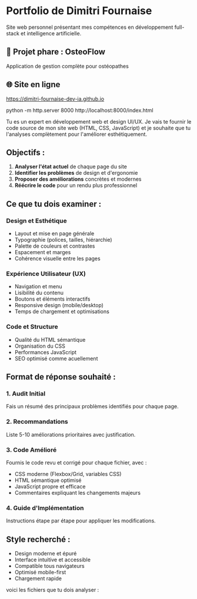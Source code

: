 # Portfolio de Dimitri Fournaise

Site web personnel présentant mes compétences en développement full-stack et intelligence artificielle.

## 🚀 Projet phare : OsteoFlow
Application de gestion complète pour ostéopathes

## 🌐 Site en ligne
https://dimitri-fournaise-dev-ia.github.io


python -m http.server 8000
http://localhost:8000/index.html


Tu es un expert en développement web et design UI/UX. Je vais te fournir le code source de mon site web (HTML, CSS, JavaScript) et je souhaite que tu l'analyses complètement pour l'améliorer esthétiquement.

## Objectifs :
1. **Analyser l'état actuel** de chaque page du site
2. **Identifier les problèmes** de design et d'ergonomie
3. **Proposer des améliorations** concrètes et modernes
4. **Réécrire le code** pour un rendu plus professionnel

## Ce que tu dois examiner :

### Design et Esthétique
- Layout et mise en page générale
- Typographie (polices, tailles, hiérarchie)
- Palette de couleurs et contrastes
- Espacement et marges
- Cohérence visuelle entre les pages

### Expérience Utilisateur (UX)
- Navigation et menu
- Lisibilité du contenu
- Boutons et éléments interactifs
- Responsive design (mobile/desktop)
- Temps de chargement et optimisations

### Code et Structure
- Qualité du HTML sémantique
- Organisation du CSS
- Performances JavaScript
- SEO optimisé comme acuellement

## Format de réponse souhaité :

### 1. Audit Initial
Fais un résumé des principaux problèmes identifiés pour chaque page.

### 2. Recommandations
Liste 5-10 améliorations prioritaires avec justification.

### 3. Code Amélioré
Fournis le code revu et corrigé pour chaque fichier, avec :
- CSS moderne (Flexbox/Grid, variables CSS)
- HTML sémantique optimisé
- JavaScript propre et efficace
- Commentaires expliquant les changements majeurs

### 4. Guide d'Implémentation
Instructions étape par étape pour appliquer les modifications.

## Style recherché :
- Design moderne et épuré
- Interface intuitive et accessible
- Compatible tous navigateurs
- Optimisé mobile-first
- Chargement rapide

voici les fichiers que tu dois analyser : 